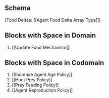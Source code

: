## Schema

{Food Deltas: [[Agent Food Delta Array Type]]}

## Blocks with Space in Domain
1. [[Update Food Mechanism]]

## Blocks with Space in Codomain
1. [[Increase Agent Age Policy]]
2. [[Hunt Prey Policy]]
3. [[Prey Feeding Policy]]
4. [[Agent Reproduction Policy]]


